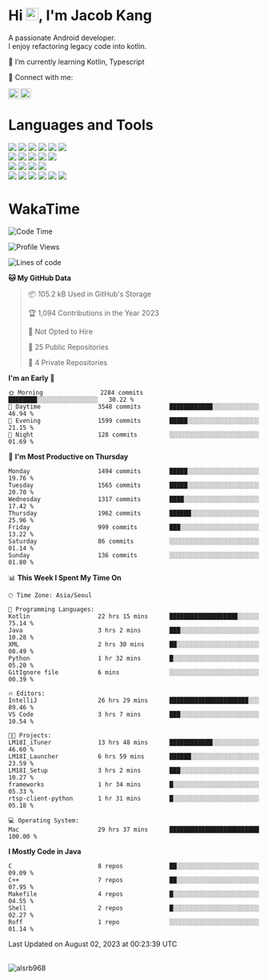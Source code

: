# Hi <img src="https://media.giphy.com/media/hvRJCLFzcasrR4ia7z/giphy.gif" width="25px">, I'm Jacob Kang
A passionate Android developer.
</br>
I enjoy refactoring legacy code into kotlin.

🌱 I’m currently learning Kotlin, Typescript

🤝 Connect with me:

<a href="https://www.linkedin.com/in/minkyu-kang-b7477b1b2/"><img align="left" src="https://raw.githubusercontent.com/yushi1007/yushi1007/main/images/linkedin.svg" alt="Minkyu Kang | LinkedIn" width="21px"/></a>
<a href="https://www.instagram.com/_jacob_kang/"><img align="left" src="https://raw.githubusercontent.com/yushi1007/yushi1007/main/images/instagram.svg" alt="Jacob Kang | Instagram" width="21px"/></a>

</br>

# Languages and Tools

<div align="left">
<img src="https://img.shields.io/badge/java-007396?logo=java&logoColor=white"/>
<img src="https://img.shields.io/badge/kotlin-7F52FF?logo=kotlin&logoColor=white"/>
<img src="https://img.shields.io/badge/python-3776AB?logo=python&logoColor=white"/>
<img src="https://img.shields.io/badge/bash shell-4EAA25?logo=gnubash&logoColor=white"/>
<img src="https://img.shields.io/badge/c-A8B9CC?logo=c&logoColor=white"/>
<img src="https://img.shields.io/badge/c++-00599C?logo=c%2b%2b&logoColor=white"/>
</div>
<div align="left">
<img src="https://img.shields.io/badge/git-F05032?logo=git&logoColor=white"/>
<img src="https://img.shields.io/badge/github-181717?logo=github&logoColor=white"/>
<img src="https://img.shields.io/badge/mysql-4479A1?logo=mysql&logoColor=white"/>
<img src="https://img.shields.io/badge/sqlite-003B57?logo=sqlite&logoColor=white"/>
<img src="https://img.shields.io/badge/amazon AWS-232F3E?logo=amazonaws&logoColor=white"/>
</div>
<div align="left">
<img src="https://img.shields.io/badge/android-3DDC84?logo=android&logoColor=white"/>
<img src="https://img.shields.io/badge/linux-FCC624?logo=linux&logoColor=white"/>
<img src="https://img.shields.io/badge/flask-000000?logo=flask&logoColor=white"/>
<img src="https://img.shields.io/badge/arduino-00979D?logo=arduino&logoColor=white"/>
</div>
<div align="left">
<img src="https://img.shields.io/badge/slack-4A154B?logo=slack&logoColor=white"/>
<img src="https://img.shields.io/badge/notion-000000?logo=notion&logoColor=white"/>
<img src="https://img.shields.io/badge/jira-0052CC?logo=jira&logoColor=white"/>
<img src="https://img.shields.io/badge/postman-FF6C37?logo=postman&logoColor=white"/>
<img src="https://img.shields.io/badge/intellij-000000?logo=intellijidea&logoColor=white"/>
<img src="https://img.shields.io/badge/pycharm-000000?logo=pycharm&logoColor=white"/>
</div>

# WakaTime

<!--START_SECTION:waka-->
![Code Time](http://img.shields.io/badge/Code%20Time-2%2C826%20hrs%2044%20mins-blue)

![Profile Views](http://img.shields.io/badge/Profile%20Views-0-blue)

![Lines of code](https://img.shields.io/badge/From%20Hello%20World%20I%27ve%20Written-4.8%20million%20lines%20of%20code-blue)

**🐱 My GitHub Data** 

> 📦 105.2 kB Used in GitHub's Storage 
 > 
> 🏆 1,094 Contributions in the Year 2023
 > 
> 🚫 Not Opted to Hire
 > 
> 📜 25 Public Repositories 
 > 
> 🔑 4 Private Repositories 
 > 
**I'm an Early 🐤** 

```text
🌞 Morning                2284 commits        ████████░░░░░░░░░░░░░░░░░   30.22 % 
🌆 Daytime                3548 commits        ████████████░░░░░░░░░░░░░   46.94 % 
🌃 Evening                1599 commits        █████░░░░░░░░░░░░░░░░░░░░   21.15 % 
🌙 Night                  128 commits         ░░░░░░░░░░░░░░░░░░░░░░░░░   01.69 % 
```
📅 **I'm Most Productive on Thursday** 

```text
Monday                   1494 commits        █████░░░░░░░░░░░░░░░░░░░░   19.76 % 
Tuesday                  1565 commits        █████░░░░░░░░░░░░░░░░░░░░   20.70 % 
Wednesday                1317 commits        ████░░░░░░░░░░░░░░░░░░░░░   17.42 % 
Thursday                 1962 commits        ██████░░░░░░░░░░░░░░░░░░░   25.96 % 
Friday                   999 commits         ███░░░░░░░░░░░░░░░░░░░░░░   13.22 % 
Saturday                 86 commits          ░░░░░░░░░░░░░░░░░░░░░░░░░   01.14 % 
Sunday                   136 commits         ░░░░░░░░░░░░░░░░░░░░░░░░░   01.80 % 
```


📊 **This Week I Spent My Time On** 

```text
🕑︎ Time Zone: Asia/Seoul

💬 Programming Languages: 
Kotlin                   22 hrs 15 mins      ███████████████████░░░░░░   75.14 % 
Java                     3 hrs 2 mins        ███░░░░░░░░░░░░░░░░░░░░░░   10.28 % 
XML                      2 hrs 30 mins       ██░░░░░░░░░░░░░░░░░░░░░░░   08.49 % 
Python                   1 hr 32 mins        █░░░░░░░░░░░░░░░░░░░░░░░░   05.20 % 
GitIgnore file           6 mins              ░░░░░░░░░░░░░░░░░░░░░░░░░   00.39 % 

🔥 Editors: 
IntelliJ                 26 hrs 29 mins      ██████████████████████░░░   89.46 % 
VS Code                  3 hrs 7 mins        ███░░░░░░░░░░░░░░░░░░░░░░   10.54 % 

🐱‍💻 Projects: 
LM18I_iTuner             13 hrs 48 mins      ████████████░░░░░░░░░░░░░   46.60 % 
LM18I_Launcher           6 hrs 59 mins       ██████░░░░░░░░░░░░░░░░░░░   23.59 % 
LM18I_Setup              3 hrs 2 mins        ███░░░░░░░░░░░░░░░░░░░░░░   10.27 % 
frameworks               1 hr 34 mins        █░░░░░░░░░░░░░░░░░░░░░░░░   05.33 % 
rtsp-client-python       1 hr 31 mins        █░░░░░░░░░░░░░░░░░░░░░░░░   05.18 % 

💻 Operating System: 
Mac                      29 hrs 37 mins      █████████████████████████   100.00 % 
```

**I Mostly Code in Java** 

```text
C                        8 repos             ██░░░░░░░░░░░░░░░░░░░░░░░   09.09 % 
C++                      7 repos             ██░░░░░░░░░░░░░░░░░░░░░░░   07.95 % 
Makefile                 4 repos             █░░░░░░░░░░░░░░░░░░░░░░░░   04.55 % 
Shell                    2 repos             █░░░░░░░░░░░░░░░░░░░░░░░░   02.27 % 
Roff                     1 repo              ░░░░░░░░░░░░░░░░░░░░░░░░░   01.14 % 
```




 Last Updated on August 02, 2023 at 00:23:39 UTC
<!--END_SECTION:waka-->

</br>

<div align="left">
<img align="left" src="https://github-readme-stats.vercel.app/api/top-langs?username=alsrb968&show_icons=true&locale=en&layout=compact&theme=dark" alt="alsrb968" />
</div>
